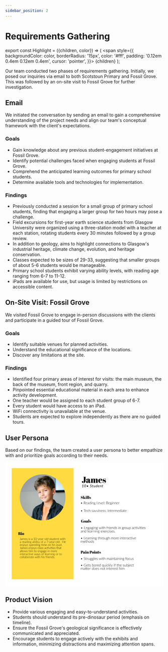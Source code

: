 ```yaml
---
sidebar_position: 2
---
```


# Requirements Gathering

export const Highlight = ({children, color}) => (
<span
style={{
      backgroundColor: color,
      borderRadius: '15px',
      color: '#fff',
      padding: '0.12em 0.4em 0.12em 0.4em',
      cursor: 'pointer',
    }}>
{children}
</span>
);

Our team conducted two phases of requirements gathering. Initially, we posed our inquiries via email to both Scotstoun Primary and Fossil Grove. This was followed by an on-site visit to Fossil Grove for further investigation.

## Email

We initiated the conversation by sending an email to gain a comprehensive understanding of the project needs and align our team's conceptual framework with the client's expectations.

### Goals

- Gain knowledge about any <Highlight color="
  #11a281"> previous student-engagement initiatives</Highlight> at Fossil Grove.
- Identify <Highlight color="#11a281"> potential challenges</Highlight> faced when engaging students at Fossil Grove.
- Comprehend the <Highlight color="#11a281"> anticipated learning outcomes</Highlight> for primary school students.
- Determine <Highlight color="#11a281"> available tools and technologies</Highlight> for implementation.

### Findings

- Previously conducted a session for a small group of primary school students, finding that engaging a larger group for two hours may pose a challenge.
- Field excursions for first-year earth science students from Glasgow University were organized using a <Highlight color="#11a281">three-station model with a teacher at each station</Highlight>, rotating students every 30 minutes followed by a group review.
- In addition to geology, aims to <Highlight color="#11a281">highlight connections to Glasgow's industrial heritage, climate change, evolution, and heritage conservation</Highlight>.
- Classes expected to be <Highlight color="#11a281">sizes of 29-33</Highlight>, suggesting that smaller groups of about 5-6 students would be manageable.
- Primary school students exhibit <Highlight color="#11a281">varying ability levels</Highlight>, with reading age ranging from 6-7 to 11-12.
- <Highlight color="#11a281">iPads</Highlight> are available for use, but usage is limited by restrictions on accessible content.

## On-Site Visit: Fossil Grove

We visited Fossil Grove to engage in-person discussions with the clients and participate in a guided tour of Fossil Grove.

### Goals

- Identify <Highlight color="#11a281"> suitable venues</Highlight> for planned activities.
- Understand the <Highlight color="#11a281"> educational significance</Highlight> of the locations.
- Discover any <Highlight color="#11a281"> limitations</Highlight> at the site.

### Findings

- Identified <Highlight color="#11a281">four primary areas of interest for visits</Highlight>: the main museum, the back of the museum, front region, and quarry.
- Pinpointed essential educational material in each area to enhance activity development.
- One teacher would be assigned to each student group of 6-7.
- Every student would have access to an <Highlight color="#11a281">iPad</Highlight>.
- <Highlight color="#11a281">WiFi connectivity is unavailable</Highlight> at the venue.
- Students are expected to <Highlight color="#11a281">explore independently</Highlight> as there are no guided tours.

## User Persona

Based on our findings, the team created a user persona to better empathize with and prioritize goals according to their needs.

![User Persona Image](../../static/img/persona.png)

## Product Vision

- Provide various <Highlight color="#11a281">engaging and easy-to-understand activities</Highlight>.
- Students should understand its pre-dinosaur period (emphasis on <Highlight color="#11a281"> timeline</Highlight>).
- Ensure the Fossil Grove's <Highlight color="#11a281"> geological significance</Highlight> is effectively communicated and appreciated.
- Encourage students to <Highlight color="#11a281">engage actively</Highlight> with the exhibits and information, minimizing distractions and maximizing attention spans.
